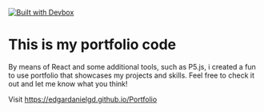 [![Built with Devbox](https://www.jetify.com/img/devbox/shield_galaxy.svg)](https://www.jetify.com/devbox/docs/contributor-quickstart/)

# This is my portfolio code

By means of React and some additional tools, such as P5.js, i created a fun to use portfolio that showcases my projects and skills.
Feel free to check it out and let me know what you think!

Visit https://edgardanielgd.github.io/Portfolio